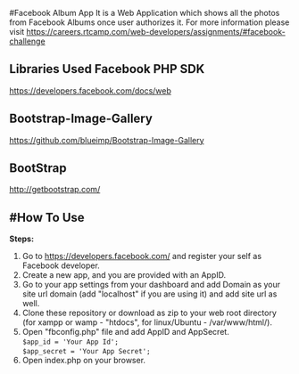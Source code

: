 #Facebook Album App
It is a Web Application which shows all the photos from Facebook Albums once user authorizes it.
For more information please visit https://careers.rtcamp.com/web-developers/assignments/#facebook-challenge

Libraries Used
Facebook PHP SDK
-----------------
https://developers.facebook.com/docs/web

Bootstrap-Image-Gallery
-----------------
https://github.com/blueimp/Bootstrap-Image-Gallery

BootStrap 
-----------------
http://getbootstrap.com/

#How To Use
-----------------
<strong>Steps:</strong></br>
1) Go to https://developers.facebook.com/ and register your self as Facebook developer.</br>
2) Create a new app, and you are provided with an AppID. </br>
3) Go to your app settings from your dashboard and add Domain as your site url domain (add "localhost" if you are using it) and add site url as well.</br>
4) Clone these repository or download as zip to your web root directory (for xampp or wamp - "htdocs", for linux/Ubuntu - /var/www/html/). </br>
5) Open "fbconfig.php" file and add AppID and AppSecret. </br>
    ```$app_id = 'Your App Id'; ``` </br>
    ```$app_secret = 'Your App Secret';``` </br>
6) Open index.php on your browser. </br>
    
      

